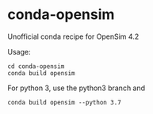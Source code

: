 # conda-opensim
Unofficial conda recipe for OpenSim 4.2

Usage:

    cd conda-opensim
    conda build opensim
    
For python 3, use the python3 branch and 

    conda build opensim --python 3.7
